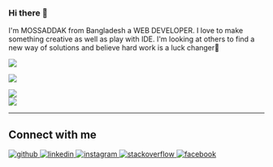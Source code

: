 ### Hi there 👋 
 I'm MOSSADDAK from Bangladesh a WEB DEVELOPER. I love to make something creative as well as play with IDE. I'm looking at others to find a new way of solutions and believe hard work is a luck changer🌱 
 
![](https://visitcount.itsvg.in/api?id=mossaddak&icon=0&color=0)


![](https://github-readme-stats.vercel.app/api/top-langs/?username=mossaddak&theme=radical&hide_border=false&include_all_commits=false&count_private=false&layout=compact)
 

![](https://github-readme-stats.vercel.app/api?username=mossaddak&theme=radical&hide_border=true&include_all_commits=true&count_private=true)<br/>
![](https://github-readme-streak-stats.herokuapp.com/?user=mossaddak&theme=radical&hide_border=true)<br/>

---

## Connect with me  
<div align="">
<a href="https://github.com/mossaddak" target="_blank">
<img src=https://img.shields.io/badge/github-%2324292e.svg?&style=for-the-badge&logo=github&logoColor=white alt=github style="margin-bottom: 5px;" />
</a>
<a href="https://linkedin.com/in/mossaddak-sium-a71970182" target="_blank">
<img src=https://img.shields.io/badge/linkedin-%231E77B5.svg?&style=for-the-badge&logo=linkedin&logoColor=white alt=linkedin style="margin-bottom: 5px;" />
</a>
<a href="https://instagram.com/mossaddaksium" target="_blank">
<img src=https://img.shields.io/badge/instagram-%23000000.svg?&style=for-the-badge&logo=instagram&logoColor=white alt=instagram style="margin-bottom: 5px;" />
</a>
<a href="https://stackoverflow.com/users/18326398/mossaddak" target="_blank">
<img src=https://img.shields.io/badge/stackoverflow-%23F28032.svg?&style=for-the-badge&logo=stackoverflow&logoColor=white alt=stackoverflow style="margin-bottom: 5px;" />
</a>
<a href="https://www.facebook.com/profile.php?id=100025125812108" target="_blank">
<img src=https://img.shields.io/badge/facebook-%232E87FB.svg?&style=for-the-badge&logo=facebook&logoColor=white alt=facebook style="margin-bottom: 5px;" />
</a>  
</div>  



